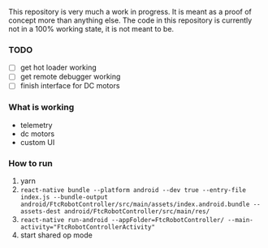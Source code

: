 This repository is very much a work in progress. It is meant as a proof of concept more than anything else. The code in this repository is currently not in a 100% working state, it is not meant to be.

### TODO

-   [ ] get hot loader working
-   [ ] get remote debugger working
-   [ ] finish interface for DC motors

### What is working

-   telemetry
-   dc motors
-   custom UI

### How to run

1. yarn
2. `react-native bundle --platform android --dev true --entry-file index.js --bundle-output android/FtcRobotController/src/main/assets/index.android.bundle --assets-dest android/FtcRobotController/src/main/res/`
3. `react-native run-android --appFolder=FtcRobotController/ --main-activity="FtcRobotControllerActivity"`
4. start shared op mode
